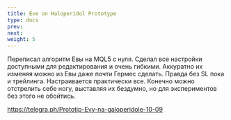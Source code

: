 ```yaml
---
title: Eve on Haloperidol Prototype
type: docs
prev: 
next: 
weight: 5
---
```


Переписал алгоритм Евы на MQL5 с нуля. Сделал все настройки доступными для редактирования и очень гибкими. Аккуратно их изменяя можно из Евы даже почти Гермес сделать. Правда без SL пока и трейлинга. Настраивается практически все. Конечно можно отстрелить себе ногу, выставляя их бездумно, но для экспериментов без этого не обойтись.

https://telegra.ph/Prototip-Evy-na-galoperidole-10-09